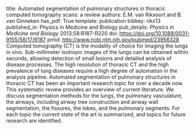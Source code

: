 title: Automated segmentation of pulmonary structures in thoracic computed tomography scans: a review
authors: E.M. van Rikxoort and B. van Ginneken
has_pdf: True
template: publication
bibkey: rikx13
published_in: Physics in Medicine and Biology
pub_details: <i>Physics in Medicine and Biology</i> 2013;58:R187-R220
doi: https://doi.org/10.1088/0031-9155/58/17/R187
pmid: http://www.ncbi.nlm.nih.gov/pubmed/23956328
Computed tomography (CT) is the modality of choice for imaging the lungs in vivo. Sub-millimeter isotropic images of the lungs can be obtained within seconds, allowing detection of small lesions and detailed analysis of disease processes. The high resolution of thoracic CT and the high prevalence of lung diseases require a high degree of automation in the analysis pipeline. Automated segmentation of pulmonary structures in thoracic CT has been an important research topic for over a decade now. This systematic review provides an overview of current literature. We discuss segmentation methods for the lungs, the pulmonary vasculature, the airways, including airway tree construction and airway wall segmentation, the fissures, the lobes, and the pulmonary segments. For each topic the current state of the art is summarized, and topics for future research are identified.

